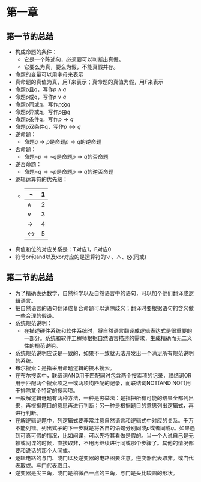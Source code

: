 # 第一章

## 第一节的总结

* 构成命题的条件：
  * 它是一个陈述句，必须要可以判断出真假。
  * 它要么为真，要么为假，不能真假并存。
* 命题的变量可以用字母来表示
* 真命题的真值为真，用T来表示；真命题的真值为假，用F来表示
* 命题p且q，写作$p \wedge q$
* 命题p或q，写作$p \vee q$
* 命题p同或q，写作$p \bigotimes q$
* 命题p异或q，写作$p \bigoplus q$
* 命题p条件q，写作$p \rightarrow q$
* 命题p双条件q，写作$p \leftrightarrow q$
* 逆命题：
  * 命题$q \rightarrow p$是命题$p \rightarrow q$的逆命题
* 否命题：
  * 命题$\neg p \rightarrow \neg q$是命题$p \rightarrow q$的否命题
* 逆否命题：
  * 命题$\neg q \rightarrow \neg p$是命题$p \rightarrow q$的逆否命题
* 逻辑运算符的优先级：
  * |$\neg$|1|
    |----|----|
    |$\wedge$|2|
    |$\vee$|3|
    |$\rightarrow$|4|
    |$\leftrightarrow$|5|
* 真值和位的对应关系是：T对应1，F对应0
* 符号or和and以及xor对应的是运算符的$\vee$、$\wedge$、$\bigotimes$(同或)

## 第二节的总结

* 为了精确表达数学、自然科学以及自然语言中的语句，可以加个他们翻译成逻辑语言。
* 把自然语言的语句翻译成复合命题可以消除歧义；翻译时要根据语句的含义做一些合理的假设。
* 系统规范说明：
  * 在描述硬件系统和软件系统时，将自然语言翻译成逻辑表达式是很重要的一部分。系统和软件工程师根据自然语言描述的需求，生成精确而无二义性的规范说明。
* 系统规范说明应该是一致的，如果不一致就无法开发出一个满足所有规范说明的系统。
* 布尔搜索：是指采用命题逻辑的技术搜索。
* 在布尔搜索中，联结词AND用于匹配同时包含两个搜索项的记录，联结词OR用于匹配两个搜索项之一或两项均匹配的记录，而联结词NOT(AND NOT)用于排除某个特定的搜索项。
* 一般解逻辑谜题有两种方法，一种是穷举法：是指把所有可能的结果全都列出来，再根据题目的意思再进行判断；另一种是根据题目的意思列出逻辑式，再进行判断。
* 在解逻辑谜题中，列逻辑式要非常注意自然语言和逻辑式中对应的关系。千万不能列错。列出式子的下一步就是将各自的语句分别同或$p$或者同或$q$。如果遇到可真可假的情况，比如间谍，可以先将其看做是假的。当一个人说自己是无赖或间谍的时候，直接取非，不用再继续进行同或那个步骤了。其他的情况都要和说话的那个人同或。
* 逻辑电路的与门、或门以及逆变器的电路图要注意。逆变器代表取非。或门代表取或。与门代表取且。
* 逆变器是尖三角，或门是稍微凸一点的三角，与门是头比较圆的形状。
